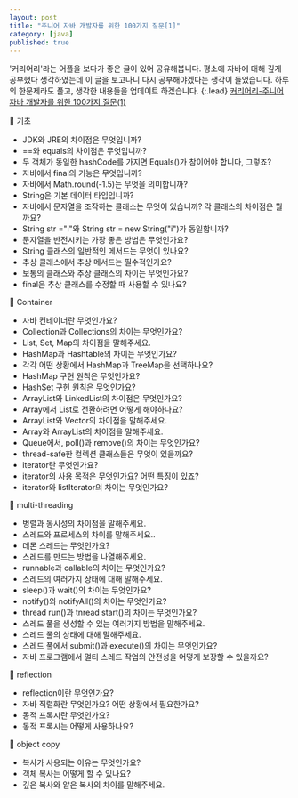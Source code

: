 ```yaml
---
layout: post
title: "주니어 자바 개발자를 위한 100가지 질문[1]"
category: [java]
published: true
---
```


'커리어리'라는 어플을 보다가 좋은 글이 있어 공유해봅니다. 평소에 자바에 대해 깊게 공부했다 생각하였는데 이 글을 보고나니 다시 공부해야겠다는 생각이 들었습니다.
하루의 한문제라도 풀고, 생각한 내용들을 업데이트 하겠습니다.
{:.lead}
[커리어리-주니어 자바 개발자를 위한 100가지 질문(1)](https://careerly.co.kr/comments/83898)

:pencil: 기초

- JDK와 JRE의 차이점은 무엇입니까?
- ==와 equals의 차이점은 무엇입니까?
- 두 객체가 동일한 hashCode를 가지면 Equals()가 참이어야 합니다, 그렇죠?
- 자바에서 final의 기능은 무엇입니까?
- 자바에서 Math.round(-1.5)는 무엇을 의미합니까?
- String은 기본 데이터 타입입니까?
- 자바에서 문자열을 조작하는 클래스는 무엇이 있습니까? 각 클래스의 차이점은 뭘까요?
- String str ="i"와 String str = new String("i")가 동일합니까?
- 문자열을 반전시키는 가장 좋은 방법은 무엇인가요?
- String 클래스의 일반적인 메서드는 무엇이 있나요?
- 추상 클래스에서 추상 메서드는 필수적인가요?
- 보통의 클래스와 추상 클래스의 차이는 무엇인가요?
- final은 추상 클래스를 수정할 때 사용할 수 있나요?

:pencil: Container

- 자바 컨테이너란 무엇인가요?
- Collection과 Collections의 차이는 무엇인가요?
- List, Set, Map의 차이점을 말해주세요.
- HashMap과 Hashtable의 차이는 무엇인가요?
- 각각 어떤 상황에서 HashMap과 TreeMap을 선택하나요?
- HashMap 구현 원칙은 무엇인가요?
- HashSet 구현 원칙은 무엇인가요?
- ArrayList와 LinkedList의 차이점은 무엇인가요?
- Array에서 List로 전환하려면 어떻게 해야하나요?
- ArrayList와 Vector의 차이점을 말해주세요.
- Array와 ArrayList의 차이점을 말해주세요.
- Queue에서, poll()과 remove()의 차이는 무엇인가요?
- thread-safe한 컬렉션 클래스들은 무엇이 있을까요?
- iterator란 무엇인가요?
- iterator의 사용 목적은 무엇인가요? 어떤 특징이 있죠?
- iterator와 listIterator의 차이는 무엇인가요?

:pencil: multi-threading

- 병렬과 동시성의 차이점을 말해주세요.
- 스레드와 프로세스의 차이를 말해주세요..
- 데몬 스레드는 무엇인가요?
- 스레드를 만드는 방법을 나열해주세요.
- runnable과 callable의 차이는 무엇인가요?
- 스레드의 여러가지 상태에 대해 말해주세요.
- sleep()과 wait()의 차이는 무엇인가요?
- notify()와 notifyAll()의 차이는 무엇인가요?
- thread run()과 tnread start()의 차이는 무엇인가요?
- 스레드 풀을 생성할 수 있는 여러가지 방법을 말해주세요.
- 스레드 풀의 상태에 대해 말해주세요.
- 스레드 풀에서 submit()과 execute()의 차이는 무엇인가요?
- 자바 프로그램에서 멀티 스레드 작업의 안전성을 어떻게 보장할 수 있을까요?

:pencil: reflection

- reflection이란 무엇인가요?
- 자바 직렬화란 무엇인가요? 어떤 상황에서 필요한가요?
- 동적 프록시란 무엇인가요?
- 동적 프록시는 어떻게 사용하나요?

:pencil: object copy

- 복사가 사용되는 이유는 무엇인가요?
- 객체 복사는 어떻게 할 수 있나요?
- 깊은 복사와 얕은 복사의 차이를 말해주세요.
